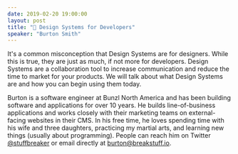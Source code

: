 ```yaml
---
date: 2019-02-20 19:00:00
layout: post
title: "🎤 Design Systems for Developers"
speaker: "Burton Smith"
---
```


It's a common misconception that Design Systems are for designers. While this is true, they are just as much, if not more for developers. Design Systems are a collaboration tool to increase communication and reduce the time to market for your products. We will talk about what Design Systems are and how you can begin using them today.

Burton is a software engineer at Bunzl North America and has been building software and applications for over 10 years. He builds line-of-business applications and works closely with their marketing teams on external-facing websites in their CMS. In his free time, he loves spending time with his wife and three daughters, practicing my martial arts, and learning new things (usually about programming). People can reach him on Twitter [@stuffbreaker](https://twitter.com/stuffbreaker) or email directly at [burton@breakstuff.io](mailto:burton@breakstuff.io).
